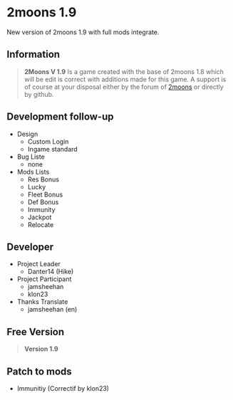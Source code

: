 # 2moons 1.9
New version of 2moons 1.9 with full mods integrate.

## Information
> **2Moons V 1.9** Is a game created with the base of 2moons 1.8 which will be edit is correct with additions made for this game.
A support is of course at your disposal either by the forum of [2moons](http://2moons.de) or directly by github.

## Development follow-up
+ Design
  - Custom Login
  - Ingame standard
+ Bug Liste
  - none 
+ Mods Lists
  - Res Bonus
  - Lucky
  - Fleet Bonus
  - Def Bonus
  - Immunity
  - Jackpot
  - Relocate

## Developer
+ Project Leader
  - Danter14 (Hike)
+ Project Participant
  - jamsheehan
  - klon23
+ Thanks Translate
  - jamsheehan (en)

## Free Version
> **Version 1.9**

## Patch to mods 
 - Immunitiy (Correctif by klon23)